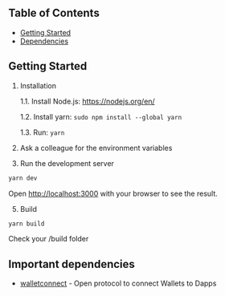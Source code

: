 ## Table of Contents

- [Getting Started](#getting-started)
- [Dependencies](#important-dependencies)

## Getting Started

1. Installation

   1.1. Install Node.js: https://nodejs.org/en/

   1.2. Install yarn: `sudo npm install --global yarn`

   1.3. Run: `yarn`

2. Ask a colleague for the environment variables

3. Run the development server

```bash
yarn dev
```

Open [http://localhost:3000](http://localhost:3000) with your browser to see the result.


5. Build

```bash
yarn build
```

Check your /build folder

## Important dependencies

- [walletconnect](https://github.com/walletconnect/) - Open protocol to connect Wallets to Dapps
